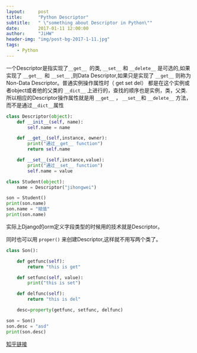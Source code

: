 ```yaml
---
layout:     post
title:      "Python Descriptor"
subtitle:   " \"something about Descriptor in Python\""
date:       2017-01-11 12:00:00
author:     "JiHW"
header-img: "img/post-bg-2017-1-11.jpg"
tags:
    - Python
---
```


一个Descriptor是指实现了`__get__ `的类, `__set__` 和 `__delete__` 是可选的,如果实现了 `__get__ `和 `__set__` ,则Data Descriptor,如果只是实现了 `__get__` 则称为Non-Data Descriptor。普通实例操作属性时（ get set del） 都是在这个实例或者object或者他的父类的 `__dict__` 上进行的，查找的顺序也是实例，类，父类.
所以相应的Descriptor操作属性就是用 `__get__` ， `__set__`和 `__delete__` 方法，而不是通过`__dict__`属性

```Python
class Descriptor(object):
    def __init__(self, name):
        self.name = name

    def __get__(self,instance, owner):
        print("通过__get__ function")
        return self.name

    def __set__(self,instance,value):
        print("通过__set__ function")
        self.name = value

class Student(object):
    name = Descriptor("jihongwei")

son = Student()
print(son.name)
son.name = "赋值"
print(son.name)

```
实际上Django的orm定义字段类型的时候用的技术就是Descriptor。

同时也可以用 `proper()` 来创建Descriptor,这样就不用写两个类了。
```Python
class Son():

    def getfunc(self):
        return "this is get"

    def setfunc(self, value):
        print("this is set")

    def delfunc(self):
        return "this is del"

    desc=property(getfunc, setfunc, delfunc)

son = Son()
son.desc = "asd"
print(son.desc)
```
[知乎链接](https://www.zhihu.com/question/25391709)
